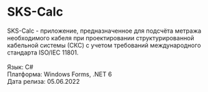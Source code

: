 # SKS-Calc
SKS-Calc - приложение, предназначенное для подсчёта метража необходимого кабеля при проектировании структурированной кабельной системы (СКС) с учетом требований международного стандарта ISO/IEC 11801.</br></br>
Язык: C#</br>
Платформа: Windows Forms, .NET 6<br>
Дата релиза: 05.06.2022
